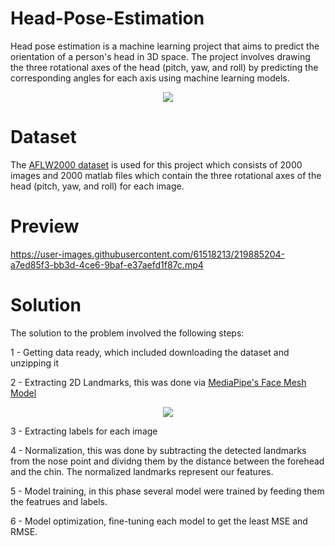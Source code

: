 # Head-Pose-Estimation

Head pose estimation is a machine learning project that aims to predict the orientation of a person's head in 3D space. The project involves drawing the three rotational axes of the head (pitch, yaw, and roll) by predicting the corresponding angles for each axis using machine learning models.
<p align="center">
  <img src="https://user-images.githubusercontent.com/61518213/219884122-bc4dca9b-4487-468a-90a3-8aafe7d0f050.png"/>
</p>

# Dataset
The [AFLW2000 dataset](http://www.cbsr.ia.ac.cn/users/xiangyuzhu/projects/3DDFA/Database/AFLW2000-3D.zip) is used for this project which consists of 2000 images and 2000 matlab files which contain the three rotational axes of the head (pitch, yaw, and roll) for each image.

# Preview

https://user-images.githubusercontent.com/61518213/219885204-a7ed85f3-bb3d-4ce6-9baf-e37aefd1f87c.mp4



# Solution
The solution to the problem involved the following steps:

1 - Getting data ready, which included downloading the dataset and unzipping it

2 - Extracting 2D Landmarks, this was done via [MediaPipe's Face Mesh Model](https://google.github.io/mediapipe/solutions/face_mesh.html)
<p align="center">
  <img src="https://user-images.githubusercontent.com/61518213/219885056-760f3b46-051e-486f-ae1a-c7204c9531d8.png"/>
</p>

3 - Extracting labels for each image

4 - Normalization, this was done by subtracting the detected landmarks from the nose point and dividng them by the distance between the forehead and the chin. The normalized landmarks represent our features.

5 - Model training, in this phase several model were trained by feeding them the featrues and labels.

6 - Model optimization, fine-tuning each model to get the least MSE and RMSE.
